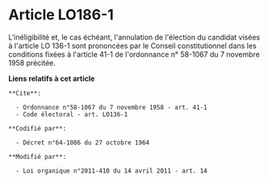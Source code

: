 # Article LO186-1

L'inéligibilité et, le cas échéant, l'annulation de l'élection du candidat visées à l'article LO 136-1 sont prononcées par le
Conseil constitutionnel dans les conditions fixées à l'article 41-1 de l'ordonnance n° 58-1067 du 7 novembre 1958 précitée.

**Liens relatifs à cet article**

	**Cite**:

	  - Ordonnance n°58-1067 du 7 novembre 1958 - art. 41-1
	  - Code électoral - art. LO136-1

	**Codifié par**:

	  - Décret n°64-1086 du 27 octobre 1964

	**Modifié par**:

	  - Loi organique n°2011-410 du 14 avril 2011 - art. 14

